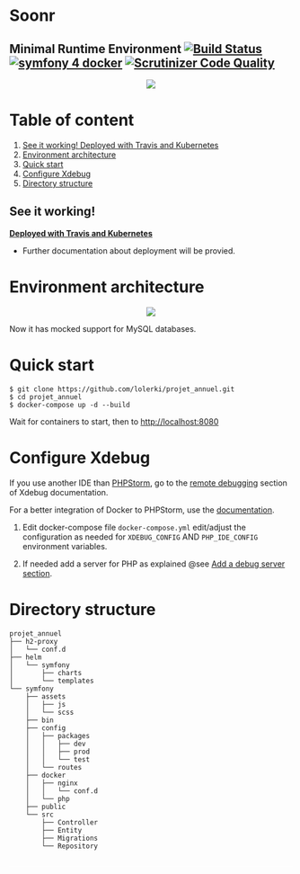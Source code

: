 # Soonr
## Minimal Runtime Environment [![Build Status](https://travis-ci.org/tulik/symfony-docker.svg?branch=master)](https://travis-ci.org/tulik/symfony-docker)  [![symfony 4 docker](https://img.shields.io/badge/dev-symfony%204-F7CA18.svg?style=flat)](https://symfony.com/4) [![Scrutinizer Code Quality](https://scrutinizer-ci.com/g/tulik/symfony-4-docker-runtime-env/badges/quality-score.png?b=master)](https://scrutinizer-ci.com/g/tulik/symfony-docker?branch=master)



<p align="center">
  <img src="https://raw.githubusercontent.com/tulik/symfony-4-docker-runtime-env/master/documentation/images/logo.png">
</p>

# Table of content
1. [See it working! Deployed with Travis and Kubernetes](#see-it-working)
2. [Environment architecture](#environment-architecture)
3. [Quick start](#quick-start)
4. [Configure Xdebug](#configure-xdebug)
5. [Directory structure](#directory-structure)

## See it working! 
**[Deployed with Travis and Kubernetes](https://symfony-4-docker-runtime-env.tulik.info/)**
 - Further documentation about deployment will be provied.
 
# Environment architecture

<p align="center">
  <img src="https://raw.githubusercontent.com/tulik/symfony-4-docker-runtime-env/master/documentation/images/schema.png">
</p>

Now it has mocked support for MySQL databases.

# Quick start

```
$ git clone https://github.com/lolerki/projet_annuel.git
$ cd projet_annuel
$ docker-compose up -d --build
```
Wait for containers to start, then to [http://localhost:8080](http://localhost:8080)

# Configure Xdebug
If you use another IDE than [PHPStorm](https://www.jetbrains.com/phpstorm/), go to the [remote debugging](https://xdebug.org/docs/remote) section of Xdebug documentation.

For a better integration of Docker to PHPStorm, use the [documentation](https://github.com/woprrr/symfony-4-skeleton-docker/blob/master/doc/phpstorm-macosx.md).

1. Edit docker-compose file `docker-compose.yml` edit/adjust the configuration as needed for `XDEBUG_CONFIG` AND `PHP_IDE_CONFIG` environment variables.

2. If needed add a server for PHP as explained @see [Add a debug server section](https://github.com/woprrr/symfony-4-skeleton-docker/blob/master/doc/phpstorm-macosx.md#add-a-debug-server).

# Directory structure
```
projet_annuel
├── h2-proxy
│   └── conf.d
├── helm
│   └── symfony
│       ├── charts
│       └── templates
└── symfony
    ├── assets
    │   ├── js
    │   └── scss
    ├── bin
    ├── config
    │   ├── packages
    │   │   ├── dev
    │   │   ├── prod
    │   │   └── test
    │   └── routes
    ├── docker
    │   ├── nginx
    │   │   └── conf.d
    │   └── php
    ├── public
    └── src
        ├── Controller
        ├── Entity
        ├── Migrations
        └── Repository
        
```

<sub><sub>
<hr noshade color="#FFFFFF" width="100%" size="1" style="padding:0; margin:8px 0 8px 0; border:none; width:100%; height: 1px; color:#FFFFFF; background-color: #FFFFFF" />
